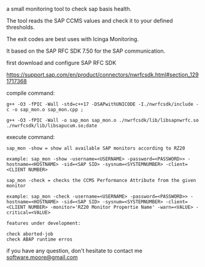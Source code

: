 a small monitoring tool to check sap basis health.

The tool reads the SAP CCMS values and check it to your defined thresholds.

The exit codes are best uses with Icinga Monitoring.

It based on the SAP RFC SDK 7.50 for the SAP communication.

first download and configure SAP RFC SDK 

https://support.sap.com/en/product/connectors/nwrfcsdk.html#section_1291717368

compile command:

	g++ -O3 -fPIC -Wall -std=c++17 -DSAPwithUNICODE -I./nwrfcsdk/include -c -o sap_mon.o sap_mon.cpp ;

	g++ -O3 -fPIC -Wall -o sap_mon sap_mon.o ./nwrfcsdk/lib/libsapnwrfc.so ./nwrfcsdk/lib/libsapucum.so;date

execute command:

	sap_mon -show = show all available SAP monitors according to RZ20
	
	example: sap_mon -show -username=<USERNAME> -password=<PASSWORD>> -hostname=<HOSTNAME> -sid=<SAP SID> -sysnum=<SYSTEMNUMBER> -client=<CLIENT NUMBER>
	
	sap_mon -check = checks the CCMS Performance Attribute from the given monitor
	
	example: sap_mon -check -username=<USERNAME> -password=<PASSWORD>> -hostname=<HOSTNAME> -sid=<SAP SID> -sysnum=<SYSTEMNUMBER> -client=<CLIENT NUMBER> -monitor='RZ20 Monitor Propertie Name' -warn=<VALUE> -critical=<VALUE>
	
	features under development:
	
	check aborted-job
	check ABAP runtime erros
  
  
	
if you have any question, don't hesitate to contact me software.moore@gmail.com

